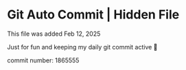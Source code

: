 # Git Auto Commit | Hidden File

This file was added Feb 12, 2025

Just for fun and keeping my daily git commit active 🤪

commit number: 1865555
